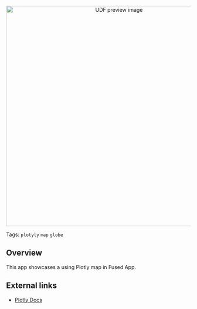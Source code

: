 <!--fused:preview-->
<p align="center"><img src="https://fused-magic.s3.amazonaws.com/thumbnails/apps-public/Plotly_Map_Example.png" width="600" alt="UDF preview image"></p>

<!--fused:tags-->
Tags: `plotyly` `map` `globe`

<!--fused:readme-->
## Overview

This app showcases a using Plotly map in Fused App.

## External links

- [Plotly Docs](https://plotly.com/python/maps/)
